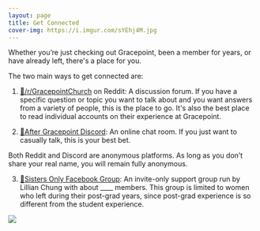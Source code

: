 ```yaml
---
layout: page
title: Get Connected
cover-img: https://i.imgur.com/sYEhj4M.jpg
---
```


Whether you’re just checking out Gracepoint, been a member for years, or have already left, there's a place for you. 

The two main ways to get connected are:

1. [🔗/r/GracepointChurch](https://www.reddit.com/r/GracepointChurch/) on Reddit: A discussion forum. If you have a specific question or topic you want to talk about and you want answers from a variety of people, this is the place to go. It's also the best place to read individual accounts on their experience at Gracepoint.

<!-- 2. [Facebook Group](todo): For people who left Gracepoint to connect with each other as they find healing, closure, and help others do the same. You must use your real identity here.

3. A Discord server is being considered for people wanting to chat in real-time, but remain anonymous. If this is something that would appeal to you, please [upvote here](https://app.loopedin.io/after-gracepoint?idea=635403779ba0fd002ad4003c#/ideas). -->

2. [🔗After Gracepoint Discord](https://discord.gg/shUNTVqKp8): An online chat room. If you just want to casually talk, this is your best bet. 

Both Reddit and Discord are anonymous platforms. As long as you don’t share your real name, you will remain fully anonymous.

3. [🔗Sisters Only Facebook Group](https://www.reddit.com/r/GracepointChurch/comments/xbsx3n/sisters_there_is_a_safety_net_for_you_now/): An invite-only support group run by Lillian Chung with about ____ members. This group is limited to women who left during their post-grad years, since post-grad experience is so different from the student experience.

![](https://i.imgur.com/2YKhOPr.jpg)
